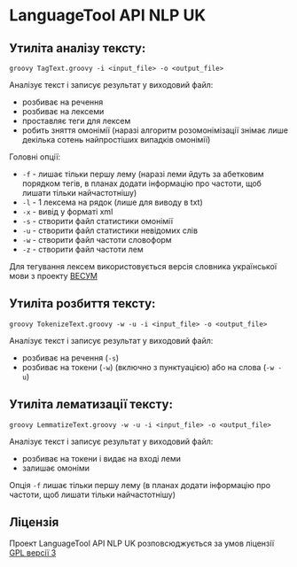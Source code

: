 # LanguageTool API NLP UK


## Утиліта аналізу тексту:
`groovy TagText.groovy -i <input_file> -o <output_file>`

Аналізує текст і записує результат у виходовий файл:

* розбиває на речення
* розбиває на лексеми
* проставляє теги для лексем
* робить зняття омонімії (наразі алгоритм розомонімізації знімає лише декілька сотень найпростіших випадків омонімії)


Головні опції:

- `-f` - лишає тільки першу лему (наразі леми йдуть за абетковим порядком тегів, в планах додати інформацію про частоти, щоб лишати тільки найчастотнішу)
- `-l` - 1 лексема на рядок (лише для виводу в txt)
- `-x` - вивід у форматі xml
- `-s` - створити файл статистики омонімії
- `-u` - створити файл статистики невідомих слів
- `-w` - створити файл частоти словоформ
- `-z` - створити файл частоти лем


Для тегування лексем використовується версія словника української мови з проекту [ВЕСУМ](https://github.com/brown-uk/dict_uk)


## Утиліта розбиття тексту:
`groovy TokenizeText.groovy -w -u -i <input_file> -o <output_file>`

Аналізує текст і записує результат у виходовий файл:

- розбиває на речення (`-s`)
- розбиває на токени (`-w`) (включно з пунктуацією) або на слова (`-w -u`)


## Утиліта лематизації тексту:
`groovy LemmatizeText.groovy -w -u -i <input_file> -o <output_file>`

Аналізує текст і записує результат у виходовий файл:

- розбиває на токени і видає на вході леми
- залишає омоніми

Опція `-f` лишає тільки першу лему (в планах додати інформацію про частоти, щоб лишати тільки найчастотнішу)


## Ліцензія

Проект LanguageTool API NLP UK розповсюджується за умов ліцензії [GPL версії 3](https://www.gnu.org/licenses/gpl.html)

